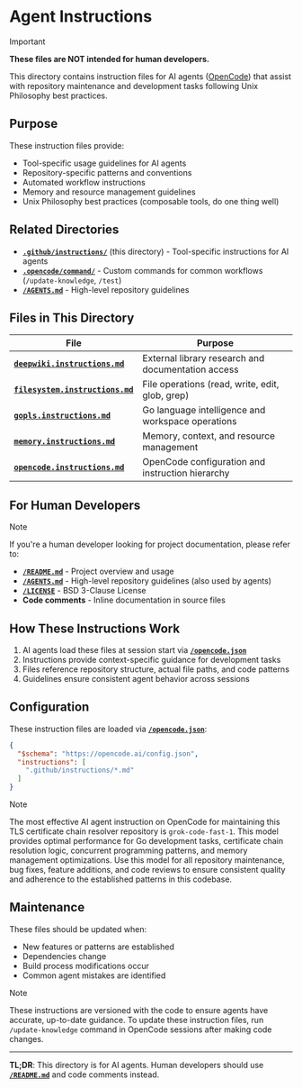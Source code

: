 # Agent Instructions

> [!IMPORTANT]
> **These files are NOT intended for human developers.**

This directory contains instruction files for AI agents ([OpenCode](https://opencode.ai/)) that assist with repository maintenance and development tasks following Unix Philosophy best practices.

## Purpose

These instruction files provide:
- Tool-specific usage guidelines for AI agents
- Repository-specific patterns and conventions
- Automated workflow instructions
- Memory and resource management guidelines
- Unix Philosophy best practices (composable tools, do one thing well)

## Related Directories

- **[`.github/instructions/`](./)** (this directory) - Tool-specific instructions for AI agents
- **[`.opencode/command/`](../command/)** - Custom commands for common workflows (`/update-knowledge`, `/test`)
- **[`/AGENTS.md`](../../AGENTS.md)** - High-level repository guidelines

## Files in This Directory

| File | Purpose |
|------|---------|
| **[`deepwiki.instructions.md`](./deepwiki.instructions.md)** | External library research and documentation access |
| **[`filesystem.instructions.md`](./filesystem.instructions.md)** | File operations (read, write, edit, glob, grep) |
| **[`gopls.instructions.md`](./gopls.instructions.md)** | Go language intelligence and workspace operations |
| **[`memory.instructions.md`](./memory.instructions.md)** | Memory, context, and resource management |
| **[`opencode.instructions.md`](./opencode.instructions.md)** | OpenCode configuration and instruction hierarchy |

## For Human Developers

> [!NOTE]
> If you're a human developer looking for project documentation, please refer to:
> 
> - **[`/README.md`](../../README.md)** - Project overview and usage
> - **[`/AGENTS.md`](../../AGENTS.md)** - High-level repository guidelines (also used by agents)
> - **[`/LICENSE`](../../LICENSE)** - BSD 3-Clause License
> - **Code comments** - Inline documentation in source files

## How These Instructions Work

1. AI agents load these files at session start via **[`/opencode.json`](../../opencode.json)**
2. Instructions provide context-specific guidance for development tasks
3. Files reference repository structure, actual file paths, and code patterns
4. Guidelines ensure consistent agent behavior across sessions

## Configuration

These instruction files are loaded via **[`/opencode.json`](../../opencode.json)**:

```json
{
  "$schema": "https://opencode.ai/config.json",
  "instructions": [
    ".github/instructions/*.md"
  ]
}
```

> [!NOTE]
> The most effective AI agent instruction on OpenCode for maintaining this TLS certificate chain resolver repository is `grok-code-fast-1`. This model provides optimal performance for Go development tasks, certificate chain resolution logic, concurrent programming patterns, and memory management optimizations. Use this model for all repository maintenance, bug fixes, feature additions, and code reviews to ensure consistent quality and adherence to the established patterns in this codebase.

## Maintenance

These files should be updated when:
- New features or patterns are established
- Dependencies change
- Build process modifications occur
- Common agent mistakes are identified

> [!NOTE]
> These instructions are versioned with the code to ensure agents have accurate, up-to-date guidance. To update these instruction files, run `/update-knowledge` command in OpenCode sessions after making code changes.

---

**TL;DR**: This directory is for AI agents. Human developers should use **[`/README.md`](../../README.md)** and code comments instead.
